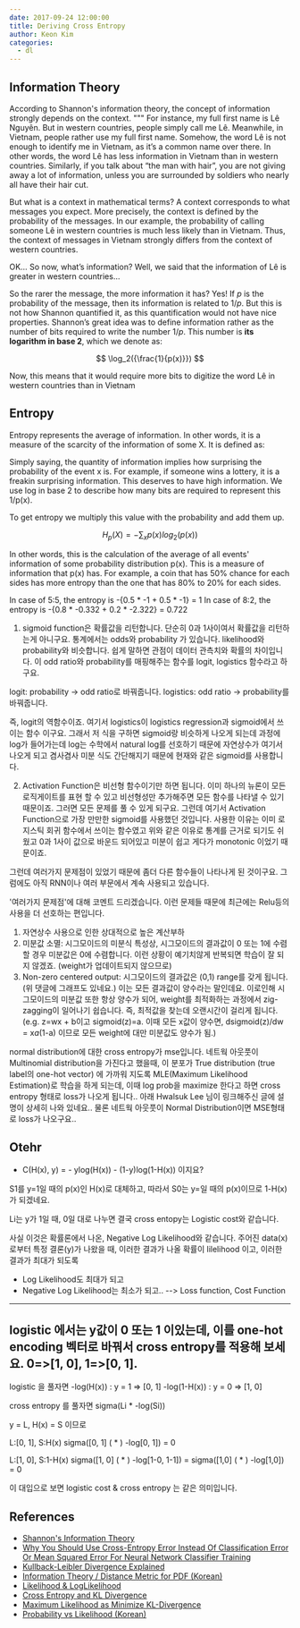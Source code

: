 ```yaml
---
date: 2017-09-24 12:00:00
title: Deriving Cross Entropy
author: Keon Kim
categories:
  - dl
---
```



## Information Theory

According to Shannon's information theory, the concept of information strongly depends on the context.
"""
For instance, my full first name is Lê Nguyên. But in western countries, people simply call me Lê. Meanwhile, in Vietnam, people rather use my full first name. Somehow, the word Lê is not enough to identify me in Vietnam, as it’s a common name over there. In other words, the word Lê has less information in Vietnam than in western countries. Similarly, if you talk about “the man with hair”, you are not giving away a lot of information, unless you are surrounded by soldiers who nearly all have their hair cut.

But what is a context in mathematical terms?
A context corresponds to what messages you expect. More precisely, the context is defined by the probability of the messages. In our example, the probability of calling someone Lê in western countries is much less likely than in Vietnam. Thus, the context of messages in Vietnam strongly differs from the context of western countries.

OK… So now, what’s information?
Well, we said that the information of Lê is greater in western countries…

So the rarer the message, the more information it has?
Yes! If *p* is the probability of the message, then its information is related to 1/*p*. But this is not how Shannon quantified it, as this quantification would not have nice properties. Shannon’s great idea was to define information rather as the number of bits required to write the number 1/*p*. This number is **its logarithm in base 2**, which we denote as:

$$ \log_2({\frac{1}{p(x)}}) $$

Now, this means that it would require more bits to digitize the word Lê in western countries than in Vietnam

## Entropy

Entropy represents the average of information. In other words, it is a measure of the scarcity of the information of some X. It is defined as:

Simply saying, the quantity of information implies how surprising the probability of the event x is. For example, if someone wins a lottery, it is a freakin surprising information. This deserves to have high information. We use log in base 2 to describe how many bits are required to represent this 1/p(x).

To get entropy we multiply this value with the probability and add them up.

$$
H_{p}(X) = -\sum_x p(x) log_2({p(x)})
$$

In other words, this is the calculation of the average of all events' information of some probability distribution p(x). This is a measure of information that p(x) has. For example, a coin that has 50% chance for each sides has more entropy than the one that has 80% to 20% for each sides.

In case of 5:5, the entropy is -{0.5 \* -1 + 0.5 \* -1} = 1
In case of 8:2, the entropy is -{0.8 \* -0.332 + 0.2 \* -2.322} = 0.722

1. sigmoid function은 확률값을 리턴합니다.
단순히 0과 1사이여서 확률값을 리턴하는게 아니구요.
통계에서는 odds와 probability 가 있습니다.
likelihood와 probability와 비슷합니다. 쉽게 말하면 관점이 데이터 관측치와 확률의 차이입니다.
이 odd ratio와 probability를 매핑해주는 함수를 logit, logistics 함수라고 하구요.

logit: probability -> odd ratio로 바꿔줍니다.
logistics: odd ratio -> probability를 바꿔줍니다.

즉, logit의 역함수이죠. 여기서 logistics이 logistics regression과 sigmoid에서 쓰이는 함수 이구요.
그래서 저 식을 구하면 sigmoid랑 비슷하게 나오게 되는데 과정에 log가 들어가는데
log는 수학에서 natural log를 선호하기 때문에 자연상수가 여기서 나오게 되고 겸사겸사 미분 식도 간단해지기 때문에 현재와 같은 sigmoid를 사용합니다.

2. Activation Function은 비선형 함수이기만 하면 됩니다. 이미 하나의 뉴론이 모든 로직게이트를 표현 할 수 있고 비선형성만 추가해주면 모든 함수를 나타낼 수 있기 때문이죠. 그러면 모든 문제를 풀 수 있게 되구요. 그런데 여기서 Activation Function으로 가장 만만한 sigmoid를 사용했던 것입니다. 사용한 이유는 이미 로지스틱 회귀 함수에서 쓰이는 함수였고 위와 같은 이유로 통계를 근거로 되기도 쉬웠고 0과 1사이 값으로 바운드 되어있고 미분이 쉽고 게다가 monotonic 이었기 때문이죠.

그런데 여러가지 문제점이 있었기 때문에 좀더 다른 함수들이 나타나게 된 것이구요. 그럼에도 아직 RNN이나 여러 부문에서 계속 사용되고 있습니다.

'여러가지 문제점'에 대해 코멘트 드리겠습니다. 이런 문제들 때문에 최근에는 Relu등의 사용을 더 선호하는 편입니다.

1. 자연상수 사용으로 인한 상대적으로 높은 계산부하
2. 미분값 소멸: 시그모이드의 미분식 특성상, 시그모이드의 결과값이 0 또는 1에 수렴할 경우 미분값은 0에 수렴합니다. 이런 상황이 예기치않게 반복되면 학습이 잘 되지 않겠죠. (weight가 업데이트되지 않으므로)
3. Non-zero centered output: 시그모이드의 결과값은 (0,1) range를 갖게 됩니다. (위 댓글에 그래프도 있네요.) 이는 모든 결과값이 양수라는 말인데요. 이로인해 시그모이드의 미분값 또한 항상 양수가 되어, weight를 최적화하는 과정에서 zig-zagging이 일어나기 쉽습니다. 즉, 최적값을 찾는데 오랜시간이 걸리게 됩니다. (e.g. z=wx + b이고 sigmoid(z)=a. 이때 모든 x값이 양수면,
dsigmoid(z)/dw = x*a*(1-a) 이므로 모든 weight에 대만 미분값도 양수가 됨.)

normal distribution에 대한 cross entropy가 mse입니다.
네트웍 아웃풋이 Multinomial distribution을 가진다고 했을때, 이 분포가 True distribution (true label의 one-hot vector) 에 가까워 지도록 MLE(Maximum Likelihood Estimation)로 학습을 하게 되는데, 이때 log prob을 maximize 한다고 하면 cross entropy 형태로 loss가 나오게 됩니다.. 아래 Hwalsuk Lee 님이 링크해주신 글에 설명이 상세히 나와 있네요.. 물론 네트웍 아웃풋이 Normal Distribution이면 MSE형태로 loss가 나오구요..

## Otehr

* C(H(x), y) = - ylog(H(x)) - (1-y)log(1-H(x)) 이지요?

S1를 y=1일 때의 p(x)인 H(x)로 대체하고,
따라서
S0는 y=일 때의 p(x)이므로 1-H(x)가 되겠네요.

Li는 y가 1일 때, 0일 대로 나누면 결국 cross entopy는 Logistic cost와 같습니다.

사실 이것은
확률론에서 나온,  Negative Log Likelihood와 같습니다.
주어진 data(x)로부터 특정 결론(y)가 나왔을 때,
이러한 결과가 나올 확률이 lilelihood 이고,
이러한 결과가 최대가 되도록
- Log Likelihood도 최대가 되고
- Negative Log Likelihood는 최소가 되고.. --> Loss function, Cost Function

------------------------------------------------------------------
logistic 에서는 y값이 0 또는 1 이있는데,
이를 one-hot encoding 벡터로 바꿔서 cross entropy를 적용해 보세요.
0=>[1, 0], 1=>[0, 1].
------------------------------------------------------------------
logistic 을 풀자면
-log(H(x))   : y = 1 => [0, 1]
-log(1-H(x)) : y = 0 => [1, 0]

cross entropy 를 풀자면
sigma(Li * -log(Si))

y = L, H(x) = S 이므로

L:[0, 1], S:H(x)
sigma([0, 1] ( * ) -log[0, 1]) = 0

L:[1, 0], S:1-H(x)
sigma([1, 0] ( * ) -log[1-0, 1-1]) = sigma([1,0] ( * ) -log[1,0]) = 0

이 대입으로 보면 logistic cost & cross entropy 는 같은 의미입니다.﻿

## References

* [Shannon's Information Theory][1]
* [Why You Should Use Cross-Entropy Error Instead Of Classification Error Or Mean Squared Error For Neural Network Classifier Training][2]
* [Kullback-Leibler Divergence Explained][3]
* [Information Theory / Distance Metric for PDF (Korean)](http://newsight.tistory.com/119)
* [Likelihood & LogLikelihood](https://onlinecourses.science.psu.edu/stat504/node/27?fref=gc&dti=255834461424286)
* [Cross Entropy and KL Divergence](https://tdhopper.com/blog/2015/Sep/04/cross-entropy-and-kl-divergence/)
* [Maximum Likelihood as Minimize KL-Divergence](http://www.hongliangjie.com/2012/07/12/maximum-likelihood-as-minimize-kl-divergence/)
* [Probability vs Likelihood (Korean)](http://rstudio-pubs-static.s3.amazonaws.com/204928_c2d6c62565b74a4987e935f756badfba.html#----maximum-likelihood-estimator-mle)

[1]: http://www.science4all.org/article/shannons-information-theory/ "Shannon's Information Theory"
[2]: https://jamesmccaffrey.wordpress.com/2013/11/05/why-you-should-use-cross-entropy-error-instead-of-classification-error-or-mean-squared-error-for-neural-network-classifier-training/ "why CEE"
[3]: https://www.countbayesie.com/blog/2017/5/9/kullback-leibler-divergence-explained "Kullback-Leibler Divergence Explained"
